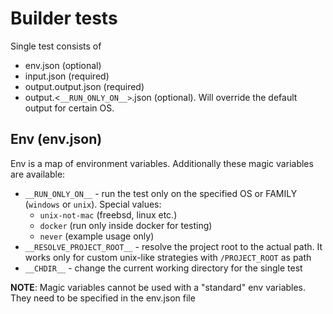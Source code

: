 # Builder tests

Single test consists of

* env.json (optional)
* input.json (required)
* output.output.json (required)
* output.<`__RUN_ONLY_ON__>`.json (optional). Will override the default output for certain OS.

## Env (env.json)

Env is a map of environment variables. Additionally these magic variables are available:

* `__RUN_ONLY_ON__` - run the test only on the specified OS or FAMILY (`windows` or `unix`). Special values: 
    * `unix-not-mac` (freebsd, linux etc.)
    * `docker` (run only inside docker for testing)
    * `never` (example usage only)
* `__RESOLVE_PROJECT_ROOT__` - resolve the project root to the actual path. It works only for custom unix-like strategies with `/PROJECT_ROOT` as path
* `__CHDIR__` - change the current working directory for the single test

**NOTE**: Magic variables cannot be used with a "standard" env variables. They need to be specified in the env.json file
